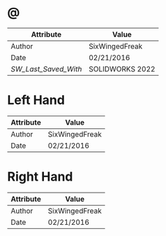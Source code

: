 # @
| Attribute | Value |
| ---  | ---     |
| Author | SixWingedFreak |
| Date | 02/21/2016 |
| _SW_Last_Saved_With_ | SOLIDWORKS 2022 |
# Left Hand
| Attribute | Value |
| ---  | ---     |
| Author | SixWingedFreak |
| Date | 02/21/2016 |
# Right Hand
| Attribute | Value |
| ---  | ---     |
| Author | SixWingedFreak |
| Date | 02/21/2016 |
